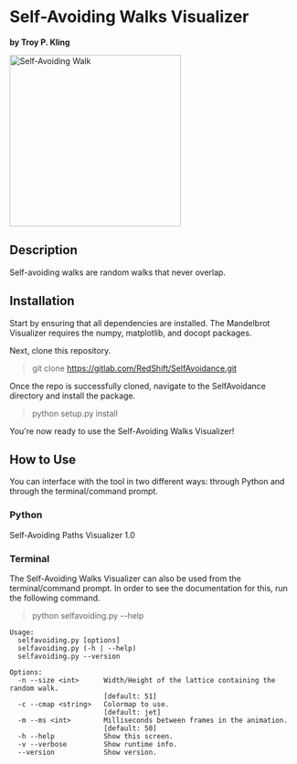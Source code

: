 # Self-Avoiding Walks Visualizer

**by Troy P. Kling**

<img src="http://troykling.com/files/selfavoidance.png" alt="Self-Avoiding Walk" width="300" height="300">

## Description

Self-avoiding walks are random walks that never overlap.

## Installation

Start by ensuring that all dependencies are installed. The Mandelbrot Visualizer requires the numpy, matplotlib, and docopt packages.

Next, clone this repository.

> git clone https://gitlab.com/RedShift/SelfAvoidance.git

Once the repo is successfully cloned, navigate to the SelfAvoidance directory and install the package.

> python setup.py install

You're now ready to use the Self-Avoiding Walks Visualizer!

## How to Use

You can interface with the tool in two different ways: through Python and through the terminal/command prompt.

### Python

Self-Avoiding Paths Visualizer 1.0

### Terminal

The Self-Avoiding Walks Visualizer can also be used from the terminal/command prompt. In order to see the documentation for this, run the following command.

> python selfavoiding.py --help

    Usage:
      selfavoiding.py [options]
      selfavoiding.py (-h | --help)
      selfavoiding.py --version
    
    Options:
      -n --size <int>      Width/Height of the lattice containing the random walk.
                           [default: 51]
      -c --cmap <string>   Colormap to use.
                           [default: jet]
      -m --ms <int>        Milliseconds between frames in the animation.
                           [default: 50]
      -h --help            Show this screen.
      -v --verbose         Show runtime info.
      --version            Show version.